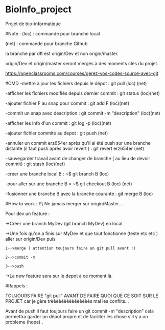 # BioInfo_project
Projet de bio-informatique 

#Note : 
(loc) : commande pour branche local 

(net) : commande pour branche Github

la branche par dft est origin/Dev et non origin/master. 

origin/Dev et origin/master seront mergés à des moments clés du projet.

https://openclassrooms.com/courses/gerez-vos-codes-source-avec-git


#CMD
-mettre à jour les fichiers depuis le dépot : git pull (loc) (net)

-afficher les fichiers modifiés depuis dernier commit : git status (loc)(net)

-ajouter fichier F au snap pour commit : git add F (loc)(net)

-commit un snap avec description : git commit -m "description" (loc)(net)

-afficher les info d'un commit : git log -p (loc)(net)

-ajouter fichier commité au depot : git push (net)

-annuler un commit erz654er après qu'il ai été push sur une branche distante (il faut push après avoir revert ) : git revert erz654er  (net)

-sauvegarder travail avant de changer de branche ( au lieu de devoir commit) : git stash (loc)(net)

-créer une branche local B : ~$ git branch B (loc)

-pour aller sur une branche B = ~$ git checkout B (loc) (net)

-fusionner une branche B avec la branche courante : git merge B (loc)



#How to work :
/!\ Ne jamais merger sur origin/Master....

Pour dev un feature :

->Créer une branch MyDev (git branch MyDev) en local. 

->Une fois qu'on a finis sur MyDev et que tout fonctionne (teste etc etc ) aller sur origin/Dev puis 

    1-->merge ( attention toujours faire un git pull avant !)
    
    2-->commit -m
    
    3-->push
    
->La new feature sera sur le depot à ce moment là.

 

#Rappels :

TOUJOURS FAIRE  "git pull" AVANT DE FAIRE QUOI QUE CE SOIT SUR LE PROJET car je gère trèèèèèèèèèèèèèèès mal les conflits...

Avant de push il faut toujours faire un git commit -m "description" cela permettra garder un dépot propre et de faciliter les chose s'il y a un probleme (hope) . 

